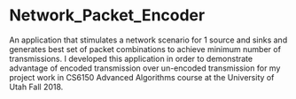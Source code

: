 # Network_Packet_Encoder
An application that stimulates a network scenario for 1 source and sinks and generates best set of packet combinations to achieve minimum number of transmissions. I developed this application in order to demonstrate advantage of encoded transmission over un-encoded transmission for my project work in CS6150  Advanced Algorithms course at the University of Utah Fall 2018.
